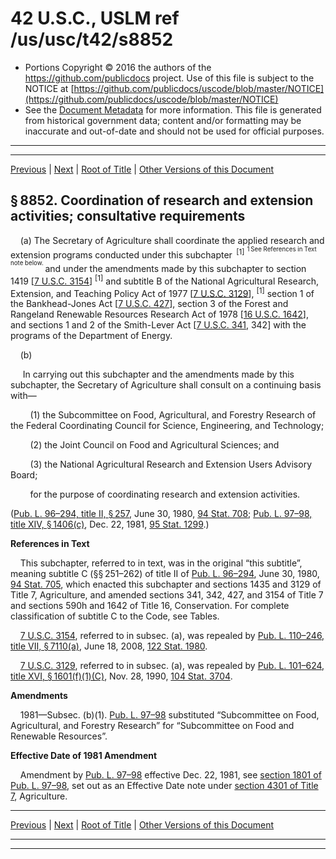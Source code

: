---
---

# 42 U.S.C., USLM ref /us/usc/t42/s8852

* Portions Copyright © 2016 the authors of the https://github.com/publicdocs project.
  Use of this file is subject to the NOTICE at [https://github.com/publicdocs/uscode/blob/master/NOTICE](https://github.com/publicdocs/uscode/blob/master/NOTICE)
* See the [Document Metadata](././../../../../..//README.md) for more information.
  This file is generated from historical government data; content and/or formatting may be inaccurate and out-of-date and should not be used for official purposes.

----------
----------

[Previous](./../../../../..//us/usc/t42/ch96/schIII/m__us_usc_t42_s8851.md) | [Next](./../../../../..//us/usc/t42/ch96/schIII/m__us_usc_t42_s8853.md) | [Root of Title](./../../../../../) | [Other Versions of this Document](https://publicdocs.github.io/go/links?ns=uslm&ref=%2Fus%2Fusc%2Ft42%2Fs8852)

## § 8852. Coordination of research and extension activities; consultative requirements

    (a) The Secretary of Agriculture shall coordinate the applied research and extension programs conducted under this subchapter  <sup>\[1\]</sup>  <sup><sup> 1 See References in Text note below. </sup></sup>  and under the amendments made by this subchapter to section 1419 \[[7 U.S.C. 3154][/us/usc/t7/s3154]\] <sup>\[1\]</sup>  and subtitle B of the National Agricultural Research, Extension, and Teaching Policy Act of 1977 \[[7 U.S.C. 3129][/us/usc/t7/s3129]\], <sup>\[1\]</sup>  section 1 of the Bankhead-Jones Act \[[7 U.S.C. 427][/us/usc/t7/s427]\], section 3 of the Forest and Rangeland Renewable Resources Research Act of 1978 \[[16 U.S.C. 1642][/us/usc/t16/s1642]\], and sections 1 and 2 of the Smith-Lever Act \[[7 U.S.C. 341][/us/usc/t7/s341], 342\] with the programs of the Department of Energy.

    (b)

     In carrying out this subchapter and the amendments made by this subchapter, the Secretary of Agriculture shall consult on a continuing basis with—

        (1) the Subcommittee on Food, Agricultural, and Forestry Research of the Federal Coordinating Council for Science, Engineering, and Technology;

        (2) the Joint Council on Food and Agricultural Sciences; and

        (3) the National Agricultural Research and Extension Users Advisory Board;

        for the purpose of coordinating research and extension activities.

([Pub. L. 96–294, title II, § 257][/us/pl/96/294/s257], June 30, 1980, [94 Stat. 708][/us/stat/94/708]; [Pub. L. 97–98, title XIV, § 1406(c)][/us/pl/97/98/s1406/c], Dec. 22, 1981, [95 Stat. 1299][/us/stat/95/1299].)

 __References in Text__ 

    This subchapter, referred to in text, was in the original “this subtitle”, meaning subtitle C (§§ 251–262) of title II of [Pub. L. 96–294][/us/pl/96/294], June 30, 1980, [94 Stat. 705][/us/stat/94/705], which enacted this subchapter and sections 1435 and 3129 of Title 7, Agriculture, and amended sections 341, 342, 427, and 3154 of Title 7 and sections 590h and 1642 of Title 16, Conservation. For complete classification of subtitle C to the Code, see Tables.

    [7 U.S.C. 3154][/us/usc/t7/s3154], referred to in subsec. (a), was repealed by [Pub. L. 110–246, title VII, § 7110(a)][/us/pl/110/246/s7110/a], June 18, 2008, [122 Stat. 1980][/us/stat/122/1980].

    [7 U.S.C. 3129][/us/usc/t7/s3129], referred to in subsec. (a), was repealed by [Pub. L. 101–624, title XVI, § 1601(f)(1)(C)][/us/pl/101/624/s1601/f/1/C], Nov. 28, 1990, [104 Stat. 3704][/us/stat/104/3704].

 __Amendments__ 

    1981—Subsec. (b)(1). [Pub. L. 97–98][/us/pl/97/98] substituted “Subcommittee on Food, Agricultural, and Forestry Research” for “Subcommittee on Food and Renewable Resources”.

 __Effective Date of 1981 Amendment__ 

    Amendment by [Pub. L. 97–98][/us/pl/97/98] effective Dec. 22, 1981, see [section 1801 of Pub. L. 97–98][/us/pl/97/98/s1801], set out as an Effective Date note under [section 4301 of Title 7][/us/usc/t7/s4301], Agriculture.

----------

[Previous](./../../../../..//us/usc/t42/ch96/schIII/m__us_usc_t42_s8851.md) | [Next](./../../../../..//us/usc/t42/ch96/schIII/m__us_usc_t42_s8853.md) | [Root of Title](./../../../../../) | [Other Versions of this Document](https://publicdocs.github.io/go/links?ns=uslm&ref=%2Fus%2Fusc%2Ft42%2Fs8852)

----------
----------

[/us/usc/t7/s3154]: https://publicdocs.github.io/go/links?ns=uslm&ref=%2Fus%2Fusc%2Ft7%2Fs3154
[/us/usc/t7/s3129]: https://publicdocs.github.io/go/links?ns=uslm&ref=%2Fus%2Fusc%2Ft7%2Fs3129
[/us/usc/t7/s427]: https://publicdocs.github.io/go/links?ns=uslm&ref=%2Fus%2Fusc%2Ft7%2Fs427
[/us/usc/t16/s1642]: https://publicdocs.github.io/go/links?ns=uslm&ref=%2Fus%2Fusc%2Ft16%2Fs1642
[/us/usc/t7/s341]: https://publicdocs.github.io/go/links?ns=uslm&ref=%2Fus%2Fusc%2Ft7%2Fs341
[/us/pl/96/294/s257]: https://publicdocs.github.io/go/links?ns=uslm&ref=%2Fus%2Fpl%2F96%2F294%2Fs257
[/us/stat/94/708]: https://publicdocs.github.io/go/links?ns=uslm&ref=%2Fus%2Fstat%2F94%2F708
[/us/pl/97/98/s1406/c]: https://publicdocs.github.io/go/links?ns=uslm&ref=%2Fus%2Fpl%2F97%2F98%2Fs1406%2Fc
[/us/stat/95/1299]: https://publicdocs.github.io/go/links?ns=uslm&ref=%2Fus%2Fstat%2F95%2F1299
[/us/pl/96/294]: https://publicdocs.github.io/go/links?ns=uslm&ref=%2Fus%2Fpl%2F96%2F294
[/us/stat/94/705]: https://publicdocs.github.io/go/links?ns=uslm&ref=%2Fus%2Fstat%2F94%2F705
[/us/usc/t7/s3154]: https://publicdocs.github.io/go/links?ns=uslm&ref=%2Fus%2Fusc%2Ft7%2Fs3154
[/us/pl/110/246/s7110/a]: https://publicdocs.github.io/go/links?ns=uslm&ref=%2Fus%2Fpl%2F110%2F246%2Fs7110%2Fa
[/us/stat/122/1980]: https://publicdocs.github.io/go/links?ns=uslm&ref=%2Fus%2Fstat%2F122%2F1980
[/us/usc/t7/s3129]: https://publicdocs.github.io/go/links?ns=uslm&ref=%2Fus%2Fusc%2Ft7%2Fs3129
[/us/pl/101/624/s1601/f/1/C]: https://publicdocs.github.io/go/links?ns=uslm&ref=%2Fus%2Fpl%2F101%2F624%2Fs1601%2Ff%2F1%2FC
[/us/stat/104/3704]: https://publicdocs.github.io/go/links?ns=uslm&ref=%2Fus%2Fstat%2F104%2F3704
[/us/pl/97/98]: https://publicdocs.github.io/go/links?ns=uslm&ref=%2Fus%2Fpl%2F97%2F98
[/us/pl/97/98]: https://publicdocs.github.io/go/links?ns=uslm&ref=%2Fus%2Fpl%2F97%2F98
[/us/pl/97/98/s1801]: https://publicdocs.github.io/go/links?ns=uslm&ref=%2Fus%2Fpl%2F97%2F98%2Fs1801
[/us/usc/t7/s4301]: https://publicdocs.github.io/go/links?ns=uslm&ref=%2Fus%2Fusc%2Ft7%2Fs4301


